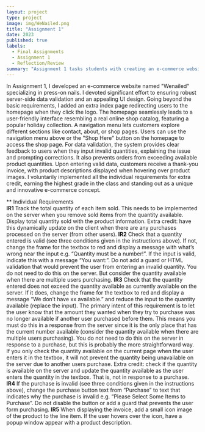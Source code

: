 ```yaml
---
layout: project
type: project
image: img/WeNailed.png
title: "Assignment 1"
date: 2023
published: true
labels:
  - Final Assignments
  - Assignment 1
  - Reflection/Review
summary: "Assignment 1 tasks students with creating an e-commerce website selling products or services of our choice. They must enable users to select quantities, validate input, calculate totals with tax and shipping, and display invoices. The project covers building an information system, designing a user interface, processing input on a server, and using dynamic data sources. Students use arrays of objects for product display, implement server-side data validation, and ensure good UI design. This assignment is part of a larger 3-part project, serving as a foundational step for our final assignments."
---
```


In Assignment 1, I developed an e-commerce website named "Wenailed" specializing in press-on nails. I devoted significant effort to ensuring robust server-side data validation and an appealing UI design. Going beyond the basic requirements, I added an extra index page redirecting users to the homepage when they click the logo. The homepage seamlessly leads to a user-friendly interface resembling a real online shop catalog, featuring a popular holiday collection. A navigation menu lets customers explore different sections like contact, about, or shop pages. Users can use the navigation menu above or the "Shop Here" button on the homepage to access the shop page. For data validation, the system provides clear feedback to users when they input invalid quantities, explaining the issue and prompting corrections. It also prevents orders from exceeding available product quantities. Upon entering valid data, customers receive a thank-you invoice, with product descriptions displayed when hovering over product images. I voluntarily implemented all the individual requirements for extra credit, earning the highest grade in the class and standing out as a unique and innovative e-commerce concept.

** Individual Requirements   
**IR1** Track the total quantity of each item sold. This needs to be implemented on the server when you remove sold items from the quantity available. Display total quantity sold with the product information. Extra credit: have this dynamically update on the client when there are any purchases processed on the server (from other users).
**IR2** Check that a quantity entered is valid (see three conditions given in the instructions above). If not, change the frame for the textbox to red and display a message with what’s wrong near the input e.g. “Quantity must be a number!”. If the input is valid, indicate this with a message “You want:”. Do not add a guard or HTML validation that would prevent the user from entering an invalid quantity. You do not need to do this on the server. But consider the quantity available when there are multiple users purchasing.
**IR3** Check that the quantity entered does not exceed the quantity available as currently available on the server. If it does, change the frame for the textbox to red and display a message “We don’t have xx available.” and reduce the input to the quantity available (replace the input). The primary intent of this requirement is to let the user know that the amount they wanted when they try to purchase was no longer available if another user purchased before them. This means you must do this in a response from the server since it is the only place that has the current number available (consider the quantity available when there are multiple users purchasing). You do not need to do this on the server in response to a purchase, but this is probably the more straightforward way. If you only check the quantity available on the current page when the user enters it in the textbox, it will not prevent the quantity being unavailable on the server due to another users purchase. Extra credit: check if the quantity is available on the server and update the quantity available as the user enters the quantity in the textbox. That is, not in response to a purchase.
**IR4** If the purchase is invalid (see three conditions given in the instructions above), change the purchase button text from “Purchase” to text that indicates why the purchase is invalid e.g. “Please Select Some Items to Purchase”. Do not disable the button or add a guard that prevents the user form purchasing.
**IR5** When displaying the invoice, add a small icon image of the product to the line item. If the user hovers over the icon, have a popup window appear with a product description.
